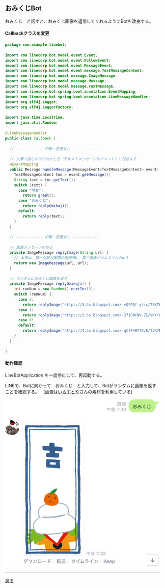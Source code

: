 ## おみくじBot

おみくじ　と話すと、おみくじ画像を返信してくれるようにBotを改良する。

#### Callbackクラスを変更

```java
package com.example.linebot;

import com.linecorp.bot.model.event.Event;
import com.linecorp.bot.model.event.FollowEvent;
import com.linecorp.bot.model.event.MessageEvent;
import com.linecorp.bot.model.event.message.TextMessageContent;
import com.linecorp.bot.model.message.ImageMessage;
import com.linecorp.bot.model.message.Message;
import com.linecorp.bot.model.message.TextMessage;
import com.linecorp.bot.spring.boot.annotation.EventMapping;
import com.linecorp.bot.spring.boot.annotation.LineMessageHandler;
import org.slf4j.Logger;
import org.slf4j.LoggerFactory;

import java.time.LocalTime;
import java.util.Random;

@LineMessageHandler
public class Callback {

  // ------------ 中略・変更なし ------------ 

  // 文章で話しかけられたとき（テキストメッセージのイベント）に対応する
  @EventMapping
  public Message handleMessage(MessageEvent<TextMessageContent> event) {
    TextMessageContent tmc = event.getMessage();
    String text = tmc.getText();
    switch (text) {
      case "やあ":
        return greet();
      case "おみくじ":
        return replyOmikuji();
      default:
        return reply(text);
    }
  }

  // ------------ 中略・変更なし ------------ 

  // 画像メッセージを作る
  private ImageMessage replyImage(String url) {
    // 本来は、第一引数が実際の画像URL、第二画像がサムネイルのurl
    return new ImageMessage(url, url);
  }

  // ランダムにおみくじ画像を返す
  private ImageMessage replyOmikuji() {
    int ranNum = new Random().nextInt(3);
    switch (ranNum) {
      case 2:
        return replyImage("https://3.bp.blogspot.com/-vQSPQf-ytsc/T3K7QM3qaQI/AAAAAAAAE-s/6SB2q7ltxwg/s1600/omikuji_daikichi.png");
      case 1:
        return replyImage("https://2.bp.blogspot.com/-27IG0CNV-ZE/VKYfn_1-ycI/AAAAAAAAqXw/fr6Y72lOP9s/s400/omikuji_kichi.png");
      case 0:
      default:
        return replyImage("https://4.bp.blogspot.com/-qCfF4H7YOvE/T3K7R5ZjQVI/AAAAAAAAE-4/Hd1u2tzMG3Q/s1600/omikuji_kyou.png");
    }
  }

}
```

#### 動作確認

LineBotApplication を一度停止して、再起動する。

LINEで、Botに向かって　おみくじ　と入力して、Botがランダムに画像を返すことを確認する。
（画像は[いらすとや](https://www.irasutoya.com/search?q=%E3%81%8A%E3%81%BF%E3%81%8F%E3%81%98)さんの素材を利用している)

![おみくじ時の動作](./fig07a.png)

-----

[戻る](../README.md)
